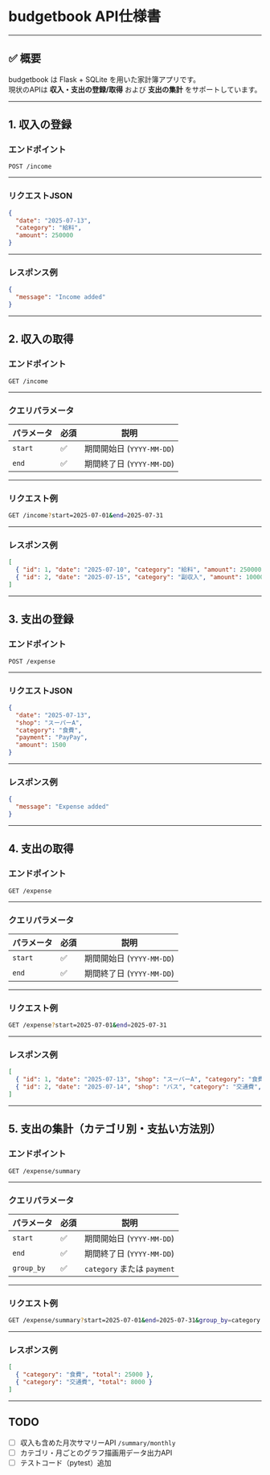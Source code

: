 # budgetbook API仕様書

---

## ✅ 概要
budgetbook は Flask + SQLite を用いた家計簿アプリです。  
現状のAPIは **収入・支出の登録/取得** および **支出の集計** をサポートしています。

---

## 1. 収入の登録

### エンドポイント
`POST /income`

---

### リクエストJSON

```json
{
  "date": "2025-07-13",
  "category": "給料",
  "amount": 250000
}
````

---

### レスポンス例

```json
{
  "message": "Income added"
}
```

---

## 2. 収入の取得

### エンドポイント

`GET /income`

---

### クエリパラメータ

| パラメータ   | 必須 | 説明                   |
| ------- | -- | -------------------- |
| `start` | ✅  | 期間開始日 (`YYYY-MM-DD`) |
| `end`   | ✅  | 期間終了日 (`YYYY-MM-DD`) |

---

### リクエスト例

```bash
GET /income?start=2025-07-01&end=2025-07-31
```

---

### レスポンス例

```json
[
  { "id": 1, "date": "2025-07-10", "category": "給料", "amount": 250000 },
  { "id": 2, "date": "2025-07-15", "category": "副収入", "amount": 10000 }
]
```

---

## 3. 支出の登録

### エンドポイント

`POST /expense`

---

### リクエストJSON

```json
{
  "date": "2025-07-13",
  "shop": "スーパーA",
  "category": "食費",
  "payment": "PayPay",
  "amount": 1500
}
```

---

### レスポンス例

```json
{
  "message": "Expense added"
}
```

---

## 4. 支出の取得

### エンドポイント

`GET /expense`

---

### クエリパラメータ

| パラメータ   | 必須 | 説明                   |
| ------- | -- | -------------------- |
| `start` | ✅  | 期間開始日 (`YYYY-MM-DD`) |
| `end`   | ✅  | 期間終了日 (`YYYY-MM-DD`) |

---

### リクエスト例

```bash
GET /expense?start=2025-07-01&end=2025-07-31
```

---

### レスポンス例

```json
[
  { "id": 1, "date": "2025-07-13", "shop": "スーパーA", "category": "食費", "payment": "PayPay", "amount": 1500 },
  { "id": 2, "date": "2025-07-14", "shop": "バス", "category": "交通費", "payment": "現金", "amount": 300 }
]
```

---

## 5. 支出の集計（カテゴリ別・支払い方法別）

### エンドポイント

`GET /expense/summary`

---

### クエリパラメータ

| パラメータ      | 必須 | 説明                       |
| ---------- | -- | ------------------------ |
| `start`    | ✅  | 期間開始日 (`YYYY-MM-DD`)     |
| `end`      | ✅  | 期間終了日 (`YYYY-MM-DD`)     |
| `group_by` | ✅  | `category` または `payment` |

---

### リクエスト例

```bash
GET /expense/summary?start=2025-07-01&end=2025-07-31&group_by=category
```

---

### レスポンス例

```json
[
  { "category": "食費", "total": 25000 },
  { "category": "交通費", "total": 8000 }
]
```

---

## TODO

* [ ] 収入も含めた月次サマリーAPI `/summary/monthly`
* [ ] カテゴリ・月ごとのグラフ描画用データ出力API
* [ ] テストコード（pytest）追加
